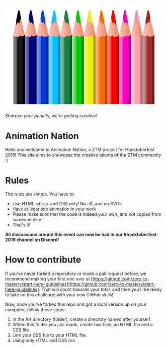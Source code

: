 ![](./colourpencils.png)

*Sharpen your pencils, we're getting creative!*

# Animation Nation

Hello and welcome to Animation Nation, a ZTM project for Hacktoberfest 2019! This site aims to showcase the creative talents of the ZTM community :)

# Rules

The rules are simple. You have to:

- Use HTML `<divs>` and CSS only! No JS, and no SVGs!
- Have at least one animation in your work
- Please make sure that the code is indeed your own, and not copied from someone else
- That's it!

**All discussions around this event can now be had in our #hacktoberfest-2019 channel on Discord!**

# How to contribute

If you've never forked a repository or made a pull request before, we recommend making your first one over at [https://github.com/zero-to-mastery/start-here-guidelines](https://github.com/zero-to-mastery/start-here-guidelines). That will count towards your total, and then you'll be ready to take on this challenge with your new GitHub skills!

Now, once you've forked this repo and got a local version up on your computer, follow these steps:

1. In the Art directory (folder), create a directory named after yourself.
2. Within this folder you just made, create two files, an HTML file and a CSS file.
3. Link your CSS file to your HTML file.
4. Using only HTML and CSS (no <script> allowed!!), create a work of art! It can be as simple or as complex as you like, as long as it's animated in some way!
5. Get a screen recording of your finished work, and make a gif! Try to crop it so that it looks good as a smallish (preferably squarish) image. Save this in your directory, together with your HTML and CSS files. Static screenshots are also acceptable.
6. Go to the root `include.js`. You will see an array of objects, each one represents a work of art that someone has created. Copy an example object and paste it at the end, filling it out with your art information and links:

```
let cards = [
    //  Add your card in this section
    {
      artName: "Triangle",
      pageLink: "./Art/Joy/triangle.html",
      imageLink: "./Art/Joy/triangle.gif",
      author: "Joy",
      githubLink: "https://github.com/royranger"
    }
];
```

7. Save everything, and commit to your repo.
8. Make a pull request!

And congratulations! You're all done. Have fun!
